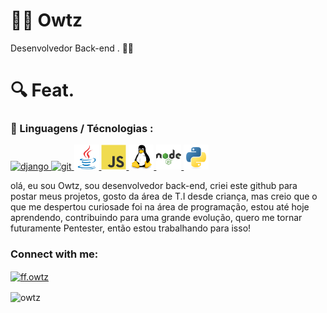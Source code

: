 # 🙋‍♂️ Owtz 
Desenvolvedor Back-end . 👨‍💻

# 🔍 Feat.
<h3 align="left"> 📂 Linguagens / Técnologias : </h3>
<div style="text-align:center">

<p align="left"> <a href="https://www.djangoproject.com/" target="_blank" rel="noreferrer"> <img src="https://cdn.worldvectorlogo.com/logos/django.svg" alt="django" width="40" height="40"/> </a> <a href="https://git-scm.com/" target="_blank" rel="noreferrer"> <img src="https://www.vectorlogo.zone/logos/git-scm/git-scm-icon.svg" alt="git" width="40" height="40"/> </a> <a href="https://www.java.com" target="_blank" rel="noreferrer"> <img src="https://raw.githubusercontent.com/devicons/devicon/master/icons/java/java-original.svg" alt="java" width="40" height="40"/> </a> <a href="https://developer.mozilla.org/en-US/docs/Web/JavaScript" target="_blank" rel="noreferrer"> <img src="https://raw.githubusercontent.com/devicons/devicon/master/icons/javascript/javascript-original.svg" alt="javascript" width="40" height="40"/> </a> <a href="https://www.linux.org/" target="_blank" rel="noreferrer"> <img src="https://raw.githubusercontent.com/devicons/devicon/master/icons/linux/linux-original.svg" alt="linux" width="40" height="40"/> </a> <a href="https://nodejs.org" target="_blank" rel="noreferrer"> <img src="https://raw.githubusercontent.com/devicons/devicon/master/icons/nodejs/nodejs-original-wordmark.svg" alt="nodejs" width="40" height="40"/> </a> <a href="https://www.python.org" target="_blank" rel="noreferrer"> <img src="https://raw.githubusercontent.com/devicons/devicon/master/icons/python/python-original.svg" alt="python" width="40" height="40"/> </a> </p>
</div>
<p> olá, eu sou Owtz, sou desenvolvedor back-end, criei este github para postar meus projetos, gosto da área de T.I desde criança, mas creio que o que me despertou curiosade foi na área de programação, estou até hoje aprendendo, contribuindo para uma grande evolução, quero me tornar futuramente Pentester, então estou trabalhando para isso! </p>


<h3 align="left">Connect with me:</h3>
<p align="left">
<a href="https://instagram.com/ff.owtz" target="blank"><img align="center" src="https://raw.githubusercontent.com/rahuldkjain/github-profile-readme-generator/master/src/images/icons/Social/instagram.svg" alt="ff.owtz" height="30" width="40" /></a>
</p>



<p><img align="center" src="https://github-readme-stats.vercel.app/api/top-langs?username=owtz&show_icons=true&locale=en&layout=compact" alt="owtz" /></p>
